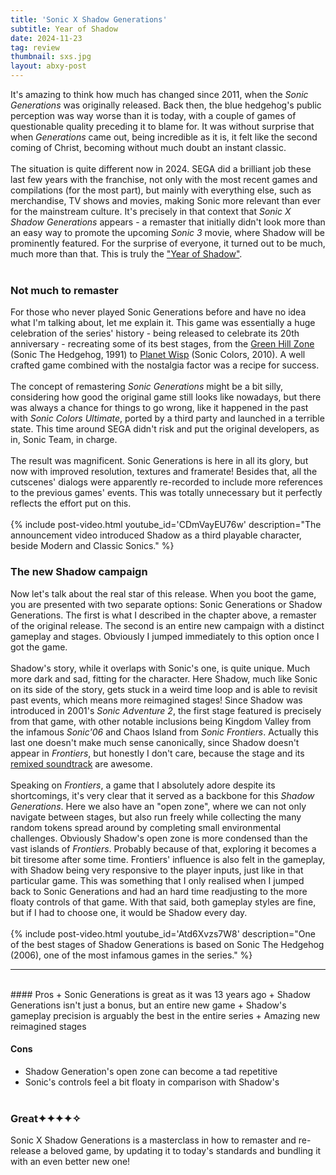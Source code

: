 ```yaml
---
title: 'Sonic X Shadow Generations'
subtitle: Year of Shadow
date: 2024-11-23
tag: review
thumbnail: sxs.jpg
layout: abxy-post
---
```

It's amazing to think how much has changed since 2011, when the _Sonic Generations_ was originally released. Back then, the blue hedgehog's public perception was way worse than it is today, with a couple of games of questionable quality preceding it to blame for. It was without surprise that when _Generations_ came out, being incredible as it is, it felt like the second coming of Christ, becoming without much doubt an instant classic.
<br><br>
The situation is quite different now in 2024. SEGA did a brilliant job these last few years with the franchise, not only with the most recent games and compilations (for the most part), but mainly with everything else, such as merchandise, TV shows and movies, making Sonic more relevant than ever for the mainstream culture. It's precisely in that context that _Sonic X Shadow Generations_ appears - a remaster that initially didn't look more than an easy way to promote the upcoming _Sonic 3_ movie, where Shadow will be prominently featured. For the surprise of everyone, it turned out to be much, much more than that. This is truly the ["Year of Shadow"](https://www.sonicthehedgehog.com/yearofshadow/).
<br><br>
### Not much to remaster

For those who never played Sonic Generations before and have no idea what I'm talking about, let me explain it. This game was essentially a huge celebration of the series' history - being released to celebrate its 20th anniversary - recreating some of its best stages, from the [Green Hill Zone](https://www.youtube.com/watch?v=nZzlcI_2adk) (Sonic The Hedgehog, 1991) to [Planet Wisp](https://www.youtube.com/watch?v=Bpzx24qV2_w) (Sonic Colors, 2010). A well crafted game combined with the nostalgia factor was a recipe for success.
<br><br>
The concept of remastering _Sonic Generations_ might be a bit silly, considering how good the original game still looks like nowadays, but there was always a chance for things to go wrong, like it happened in the past with _Sonic Colors Ultimate_, ported by a third party and launched in a terrible state. This time around SEGA didn't risk and put the original developers, as in, Sonic Team, in charge.
<br><br>
The result was magnificent. Sonic Generations is here in all its glory, but now with improved resolution, textures and framerate! Besides that, all the cutscenes' dialogs were apparently re-recorded to include more references to the previous games' events. This was totally unnecessary but it perfectly reflects the effort put on this.
<br><br>
{% include post-video.html youtube_id='CDmVayEU76w' description="The announcement video introduced Shadow as a third playable character, beside Modern and Classic Sonics." %}
<br>

### The new Shadow campaign

Now let's talk about the real star of this release. When you boot the game, you are presented with two separate options: Sonic Generations or Shadow Generations. The first is what I described in the chapter above, a remaster of the original release. The second is an entire new campaign with a distinct gameplay and stages. Obviously I jumped immediately to this option once I got the game.
<br><br>
Shadow's story, while it overlaps with Sonic's one, is quite unique. Much more dark and sad, fitting for the character. Here Shadow, much like Sonic on its side of the story, gets stuck in a weird time loop and is able to revisit past events, which means more reimagined stages! Since Shadow was introduced in 2001's _Sonic Adventure 2_, the first stage featured is precisely from that game, with other notable inclusions being Kingdom Valley from the infamous _Sonic'06_ and Chaos Island from _Sonic Frontiers_. Actually this last one doesn't make much sense canonically, since Shadow doesn't appear in _Frontiers_, but honestly I don't care, because the stage and its [remixed soundtrack](https://www.youtube.com/watch?v=qg3ICBuzM_o) are awesome.
<br><br>
Speaking on _Frontiers_, a game that I absolutely adore despite its shortcomings, it's very clear that it served as a backbone for this _Shadow Generations_. Here we also have an "open zone", where we can not only navigate between stages, but also run freely while collecting the many random tokens spread around by completing small environmental challenges. Obviously Shadow's open zone is more condensed than the vast islands of _Frontiers_. Probably because of that, exploring it becomes a bit tiresome after some time. Frontiers' influence is also felt in the gameplay, with Shadow being very responsive to the player inputs, just like in that particular game. This was something that I only realised when I jumped back to Sonic Generations and had an hard time readjusting to the more floaty controls of that game. With that said, both gameplay styles are fine, but if I had to choose one, it would be Shadow every day.
<br><br>
{% include post-video.html youtube_id='Atd6Xvzs7W8' description="One of the best stages of Shadow Generations is based on Sonic The Hedgehog (2006), one of the most infamous games in the series." %}
<br>

***
<br>
#### Pros
+ Sonic Generations is great as it was 13 years ago
+ Shadow Generations isn't just a bonus, but an entire new game
+ Shadow's gameplay precision is arguably the best in the entire series
+ Amazing new reimagined stages

#### Cons
+ Shadow Generation's open zone can become a tad repetitive
+ Sonic's controls feel a bit floaty in comparison with Shadow's
<br><br>

### Great<span class="u-ft-sans">✦✦✦✦✧</span>

Sonic X Shadow Generations is a masterclass in how to remaster and re-release a beloved game, by updating it to today's standards and bundling it with an even better new one!
<br><br>
